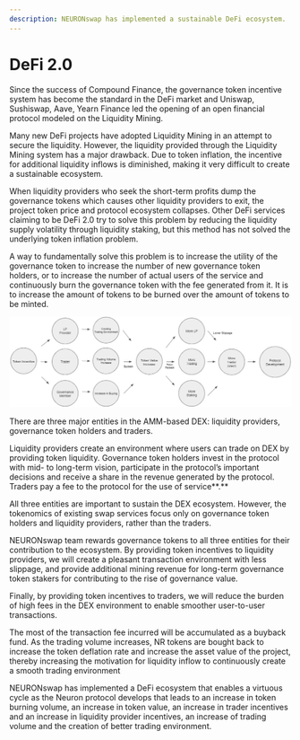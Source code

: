 ```yaml
---
description: NEURONswap has implemented a sustainable DeFi ecosystem.
---
```


# DeFi 2.0

Since the success of Compound Finance, the governance token incentive system has become the standard in the DeFi market and Uniswap, Sushiswap, Aave, Yearn Finance led the opening of an open financial protocol modeled on the Liquidity Mining.

Many new DeFi projects have adopted Liquidity Mining in an attempt to secure the liquidity. However, the liquidity provided through the Liquidity Mining system has a major drawback. Due to token inflation, the incentive for additional liquidity inflows is diminished, making it very difficult to create a sustainable ecosystem.

When liquidity providers who seek the short-term profits dump the governance tokens which causes other liquidity providers to exit, the project token price and protocol ecosystem collapses. Other DeFi services claiming to be DeFi 2.0 try to solve this problem by reducing the liquidity supply volatility through liquidity staking, but this method has not solved the underlying token inflation problem.

A way to fundamentally solve this problem is to increase the utility of the governance token to increase the number of new governance token holders, or to increase the number of actual users of the service and continuously burn the governance token with the fee generated from it. It is to increase the amount of tokens to be burned over the amount of tokens to be minted.

![](<../.gitbook/assets/image (29).png>)

There are three major entities in the AMM-based DEX:  liquidity providers, governance token holders and traders.&#x20;

Liquidity providers create an environment where users can trade on DEX by providing token liquidity. Governance token holders invest in the protocol with mid- to long-term vision, participate in the protocol’s important decisions and receive a share in the revenue generated by the protocol. Traders pay a fee to the protocol for the use of service**.**

All three entities are important to sustain the DEX ecosystem. However, the tokenomics of existing swap services focus only on governance token holders and liquidity providers, rather than the traders.

NEURONswap team rewards governance tokens to all three entities for their contribution to the ecosystem. By providing token incentives to liquidity providers, we will create a pleasant transaction environment with less slippage, and provide additional mining revenue for long-term governance token stakers for contributing to the rise of governance value.

Finally, by providing token incentives to traders, we will reduce the burden of high fees in the DEX environment to enable smoother user-to-user transactions.

The most of the transaction fee incurred will be accumulated as a buyback fund. As the trading volume increases, NR tokens are bought back to increase the token deflation rate and increase the asset value of the project, thereby increasing the motivation for liquidity inflow to continuously create a smooth trading environment

NEURONswap has implemented a DeFi ecosystem that enables a virtuous cycle as the Neuron protocol develops that leads to an increase in token burning volume, an increase in token value, an increase in trader incentives and an increase in liquidity provider incentives, an increase of trading volume and the creation of better trading environment.
